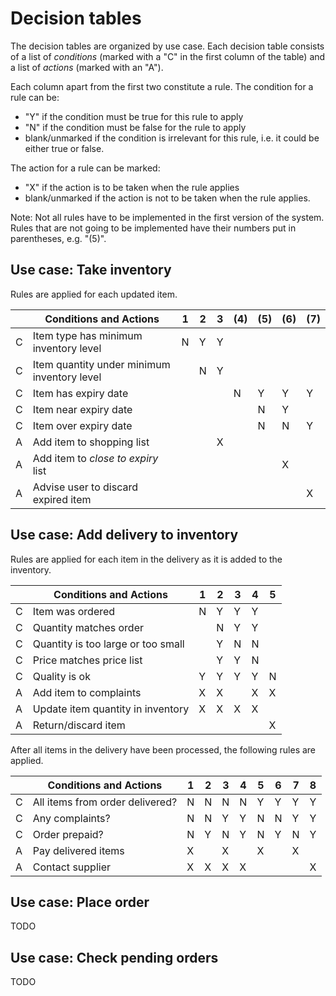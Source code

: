 # Decision tables

The decision tables are organized by use case. Each decision table consists of a list of _conditions_ (marked with a "C" in the first column of the table) and a list of _actions_ (marked with an "A").

Each column apart from the first two constitute a rule. The condition for a rule can be:

* "Y" if the condition must be true for this rule to apply
* "N" if the condition must be false for the rule to apply
* blank/unmarked if the condition is irrelevant for this rule, i.e. it could be either true or false.

The action for a rule can be marked:

* "X" if the action is to be taken when the rule applies
* blank/unmarked if the action is not to be taken when the rule applies.

Note: Not all rules have to be implemented in the first version of the system. Rules that are not going to be implemented have their numbers put in parentheses, e.g. "(5)".

## Use case: Take inventory

Rules are applied for each updated item.

|   | Conditions and Actions | 1 | 2 | 3 | (4) | (5) | (6) | (7) |
|---|------------------------|---|---|---|-----|-----|-----|-----|
| C | Item type has minimum inventory level | N | Y | Y | | | | |
| C | Item quantity under minimum inventory level | | N | Y | | | | |
| C | Item has expiry date | | | | N | Y | Y | Y |
| C | Item near expiry date | | | | | N | Y | |
| C | Item over expiry date | | | | | N | N | Y |
| A | Add item to shopping list | | | X | | | | | 
| A | Add item to _close to expiry_ list | | | | | | X | | 
| A | Advise user to discard expired item | | | | | | | X | 

## Use case: Add delivery to inventory

Rules are applied for each item in the delivery as it is added to the inventory.

|   | Conditions and Actions | 1 | 2 | 3 | 4 | 5 |
|---|------------------------|---|---|---|---|---|
| C | Item was ordered | N | Y | Y | Y | |
| C | Quantity matches order | | N | Y | Y | |
| C | Quantity is too large or too small | | Y | N | N | |
| C | Price matches price list | | Y | Y | N | |
| C | Quality is ok | Y | Y | Y | Y | N |
| A | Add item to complaints | X | X | | X | X |
| A | Update item quantity in inventory | X | X | X | X | |
| A | Return/discard item | | | | | X |

After all items in the delivery have been processed, the following rules are applied.

|   | Conditions and Actions          | 1 | 2 | 3 | 4 | 5 | 6 | 7 | 8 |
|---|---------------------------------|---|---|---|---|---|---|---|---|
| C | All items from order delivered? | N | N | N | N | Y | Y | Y | Y |
| C | Any complaints?                 | N | N | Y | Y | N | N | Y | Y |
| C | Order prepaid?                  | N | Y | N | Y | N | Y | N | Y |
| A | Pay delivered items             | X |   | X |   | X |   | X |   |
| A | Contact supplier                | X | X | X | X |   |   |   | X |


## Use case: Place order

TODO

## Use case: Check pending orders

TODO
